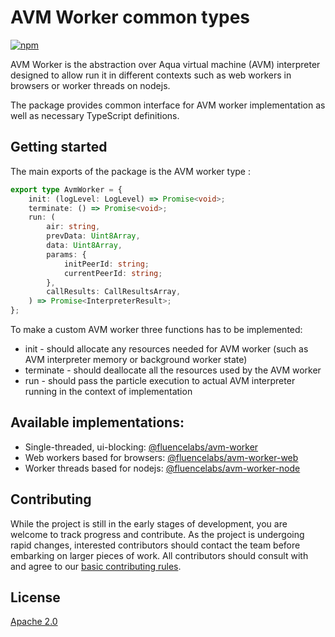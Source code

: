 # AVM Worker common types

[![npm](https://img.shields.io/npm/v/@fluencelabs/avm-worker-common)](https://www.npmjs.com/package/@fluencelabs/avm-worker-common)

AVM Worker is the abstraction over Aqua virtual machine (AVM) interpreter designed to allow run it in different contexts such as web workers in browsers or worker threads on nodejs. 

The package provides common interface for AVM worker implementation as well as necessary TypeScript definitions.

## Getting started

The main exports of the package is the AVM worker type :

```typescript
export type AvmWorker = {
    init: (logLevel: LogLevel) => Promise<void>;
    terminate: () => Promise<void>;
    run: (
        air: string,
        prevData: Uint8Array,
        data: Uint8Array,
        params: {
            initPeerId: string;
            currentPeerId: string;
        },
        callResults: CallResultsArray,
    ) => Promise<InterpreterResult>;
};
```

To make a custom AVM worker three functions has to be implemented:

* init - should allocate any resources needed for AVM worker (such as AVM interpreter memory or background worker state)
* terminate - should deallocate all the resources used by the AVM worker
* run - should pass the particle execution to actual AVM interpreter running in the context of implementation

## Available implementations:

-   Single-threaded, ui-blocking: [@fluencelabs/avm-worker](https://github.com/fluencelabs/avm-worker)
-   Web workers based for browsers: [@fluencelabs/avm-worker-web](https://github.com/fluencelabs/avm-worker-background/tree/main/avm-worker-node)
-   Worker threads based for nodejs: [@fluencelabs/avm-worker-node](https://github.com/fluencelabs/avm-worker-background/tree/main/avm-worker-node)

## Contributing

While the project is still in the early stages of development, you are welcome to track progress and contribute. As the project is undergoing rapid changes, interested contributors should contact the team before embarking on larger pieces of work. All contributors should consult with and agree to our [basic contributing rules](CONTRIBUTING.md).

## License

[Apache 2.0](LICENSE)
